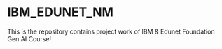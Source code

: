 # IBM_EDUNET_NM
This is the repository contains project work of IBM &amp; Edunet Foundation Gen AI Course!
